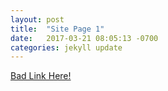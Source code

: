 ```yaml
---
layout: post
title:  "Site Page 1"
date:   2017-03-21 08:05:13 -0700
categories: jekyll update
---
```


[Bad Link Here!](http://matthewlincoln.net/badlink)
